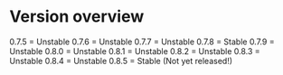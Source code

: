# Version overview

0.7.5 = Unstable
0.7.6 = Unstable
0.7.7 = Unstable
0.7.8 = Stable
0.7.9 = Unstable
0.8.0 = Unstable
0.8.1 = Unstable
0.8.2 = Unstable
0.8.3 = Unstable
0.8.4 = Unstable
0.8.5 = Stable (Not yet released!)
